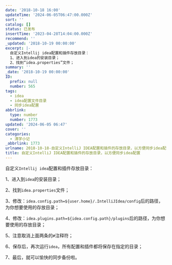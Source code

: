 ```yaml
---
date: '2018-10-18 16:00'
updateTime: '2024-06-05T06:47:00.000Z'
sort: ''
catalog: []
status: 已发布
insertTime: '2023-04-28T14:04:00.000Z'
recommend: ''
_updated: '2018-10-19 00:00:00'
excerpt: |-
  自定义Intellij idea配置和插件存放目录：
  1、进入到idea的安装目录；
  2、找到“idea.properties”文件；
summary: ''
_date: '2018-10-19 00:00:00'
ID:
  prefix: null
  number: 565
tags:
  - idea
  - idea配置文件目录
  - 同步idea配置
abbrlink:
  type: number
  number: 1773
updated: '2024-06-05 06:47'
cover: ''
categories:
  - 清学小记
_abbrlink: 1773
urlname: 2018-10-18-自定义IntelliJ IDEA配置和插件的存放目录，以方便同步idea配置
title: 自定义IntelliJ IDEA配置和插件的存放目录，以方便同步idea配置
---
```


自定义`Intellij idea`配置和插件存放目录：


1、进入到`idea`的安装目录；


2、找到`idea.properties`文件；


3、修改：`idea.config.path=${user.home}/.IntelliJIdea/config`后的路径，为你想要使用的存放目录； 


4、修改：`idea.plugins.path=${idea.config.path}/plugins`后的路径，为你想要使用的存放目录；


5、注意取消上面两条的`#`注释符；


6、保存后，再次运行`idea`，所有配置和插件都将保存在指定的目录；


7、最后，就可以愉快的同步备份啦。

